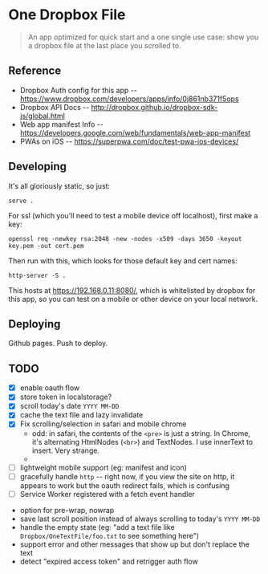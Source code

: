 # One Dropbox File

> An app optimized for quick start and a one single use case: show you a dropbox file at the last place you scrolled to.

## Reference

* Dropbox Auth config for this app -- https://www.dropbox.com/developers/apps/info/0j861nb371f5ops
* Dropbox API Docs -- http://dropbox.github.io/dropbox-sdk-js/global.html
* Web app manifest Info -- https://developers.google.com/web/fundamentals/web-app-manifest
* PWAs on iOS -- https://superpwa.com/doc/test-pwa-ios-devices/

## Developing

It's all gloriously static, so just:

    serve .

For ssl (which you'll need to test a mobile device off localhost), first make a key:

    openssl req -newkey rsa:2048 -new -nodes -x509 -days 3650 -keyout key.pem -out cert.pem

Then run with this, which looks for those default key and cert names:

    http-server -S .

This hosts at https://192.168.0.11:8080/, which is whitelisted by dropbox for this app, so you can test on a mobile or other device on your local network.

## Deploying

Github pages. Push to deploy.

## TODO

- [x] enable oauth flow
- [x] store token in localstorage?
- [x] scroll today's date `YYYY MM-DD`
- [x] cache the text file and lazy invalidate
- [x] Fix scrolling/selection in safari and mobile chrome
  - odd: in safari, the contents of the `<pre>` is just a string. In Chrome, it's alternating HtmlNodes (`<br>`) and TextNodes. I use innerText to insert. Very strange.
  - 
- [ ] lightweight mobile support (eg: manifest and icon)
- [ ] gracefully handle `http` -- right now, if you view the site on http, it appears to work but the oauth redirect fails, which is confusing
- [ ] Service Worker registered with a fetch event handler

* option for pre-wrap, nowrap
* save last scroll position instead of always scrolling to today's `YYYY MM-DD`
* handle the empty state (eg: "add a text file like `Dropbox/OneTextFile/foo.txt` to see something here")
* support error and other messages that show up but don't replace the text
* detect "expired access token" and retrigger auth flow